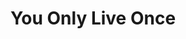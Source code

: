 ---
ee_id: '4239'
site: '1'
type: '2'
long_id: 2014-051 You Only Live Once
url: 2014-051-you-only-live-once
title: You Only Live Once
year: '2014'
medium: Foam pool noodles, necklace, rubber wristband, tailored Nike sweatpant leg,
  tailored Hooters sweatpant leg, tailored Bravado Arcangel Surfware sweatpant leg
commission:
dims: 140 cm x variable width x variable depth
pitch:
ps:
live_url:
related:
youtube:
imgs: you-only-live-once-2014-051-detail-Heart-01-database-SM.jpg,you-only-live-once-2014-051-full-Heart-01-database-SM.jpg
subheading:
display_year: '2014'
download:
add_credit:
add_credits:
related_code:
layout: things-i-made
---
